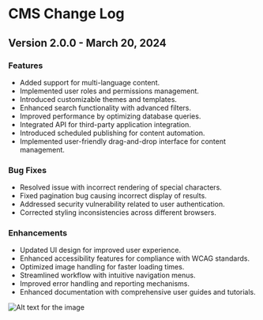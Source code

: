 # CMS Change Log

## Version 2.0.0 - March 20, 2024

### Features
- Added support for multi-language content.
- Implemented user roles and permissions management.
- Introduced customizable themes and templates.
- Enhanced search functionality with advanced filters.
- Improved performance by optimizing database queries.
- Integrated API for third-party application integration.
- Introduced scheduled publishing for content automation.
- Implemented user-friendly drag-and-drop interface for content management.

### Bug Fixes
- Resolved issue with incorrect rendering of special characters.
- Fixed pagination bug causing incorrect display of results.
- Addressed security vulnerability related to user authentication.
- Corrected styling inconsistencies across different browsers.

### Enhancements
- Updated UI design for improved user experience.
- Enhanced accessibility features for compliance with WCAG standards.
- Optimized image handling for faster loading times.
- Streamlined workflow with intuitive navigation menus.
- Improved error handling and reporting mechanisms.
- Enhanced documentation with comprehensive user guides and tutorials.

![Alt text for the image](https://plus.unsplash.com/premium_photo-1661438314870-d819b854b58e?q=80&w=3870&auto=format&fit=crop&ixlib=rb-4.0.3&ixid=M3wxMjA3fDB8MHxwaG90by1wYWdlfHx8fGVufDB8fHx8fA%3D%3D)
